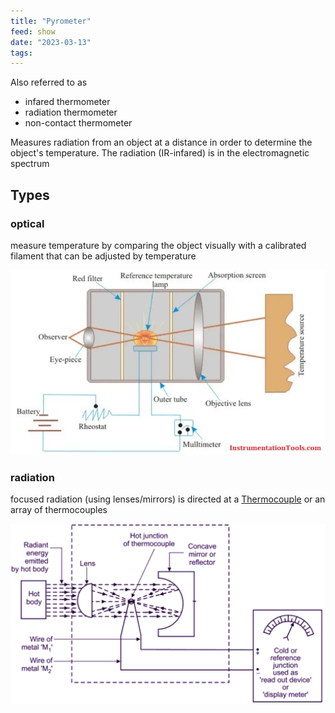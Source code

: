 ```yaml
---
title: "Pyrometer"
feed: show
date: "2023-03-13"
tags: 
---
```

Also referred to as 
- infared thermometer
- radiation thermometer
- non-contact thermometer

Measures radiation from an object at a distance in order to determine the object's temperature. The radiation (IR-infared) is in the electromagnetic spectrum

## Types

### optical
measure temperature by comparing the object visually with a calibrated filament that can be adjusted by temperature

![400](notes/electrical/sensors/images/opticalpyrometer.png)

### radiation
focused radiation (using lenses/mirrors) is directed at a [Thermocouple](notes/electrical/sensors/Thermocouple.md) or an array of thermocouples

![400](notes/electrical/sensors/images/radiation.pyrometer.png)